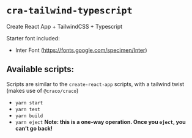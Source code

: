 # `cra-tailwind-typescript`

Create React App + TailwindCSS + Typescript

Starter font included:
- Inter Font (https://fonts.google.com/specimen/Inter)

## Available scripts:

Scripts are similar to the `create-react-app` scripts, with a tailwind twist (makes use of `@craco/craco`)

- `yarn start`
- `yarn test`
- `yarn build`
- `yarn eject`
    **Note: this is a one-way operation. Once you `eject`, you can’t go back!**
